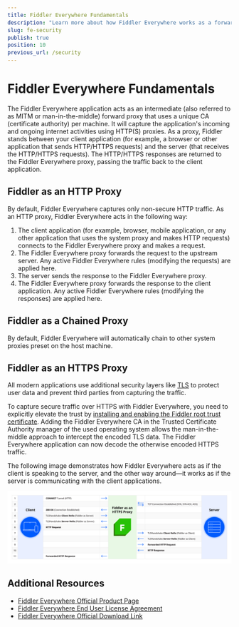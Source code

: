 ```yaml
---
title: Fiddler Everywhere Fundamentals
description: "Learn more about how Fiddler Everywhere works as a forward proxy."
slug: fe-security
publish: true
position: 10
previous_url: /security
---
```


# Fiddler Everywhere Fundamentals

The Fiddler Everywhere application acts as an intermediate (also referred to as MITM or man-in-the-middle) forward proxy that uses a unique CA (certificate authority) per machine. It will capture the application's incoming and ongoing internet activities using HTTP(S) proxies. As a proxy, Fiddler stands between your client application (for example, a browser or other application that sends HTTP/HTTPS requests) and the server (that receives the HTTP/HTTPS requests). The HTTP/HTTPS responses are returned to the Fiddler Everywhere proxy, passing the traffic back to the client application.

## Fiddler as an HTTP Proxy

By default, Fiddler Everywhere captures only non-secure HTTP traffic. As an HTTP proxy, Fiddler Everywhere acts in the following way:

1. The client application (for example, browser, mobile application, or any other application that uses the system proxy and makes HTTP requests) connects to the Fiddler Everywhere proxy and makes a request.
1. The Fiddler Everywhere proxy forwards the request to the upstream server. Any active Fiddler Everywhere rules (modifying the requests) are applied here.
1. The server sends the response to the Fiddler Everywhere proxy.
1. The Fiddler Everywhere proxy forwards the response to the client application. Any active Fiddler Everywhere rules (modifying the responses) are applied here.

## Fiddler as a Chained Proxy

By default, Fiddler Everywhere will automatically chain to other system proxies preset on the host machine.

## Fiddler as an HTTPS Proxy

All modern applications use additional security layers like [TLS](https://en.wikipedia.org/wiki/Transport_Layer_Security) to protect user data and prevent third parties from capturing the traffic.

To capture secure traffic over HTTPS with Fiddler Everywhere, you need to explicitly elevate the trust by [installing and enabling the Fiddler root trust certificate](slug://trust-certificate). Adding the Fiddler Everywhere CA in the Trusted Certificate Authority manager of the used operating system allows the man-in-the-middle approach to intercept the encoded TLS data. The Fiddler Everywhere application can now decode the otherwise encoded HTTPS traffic.

The following image demonstrates how Fiddler Everywhere acts as if the client is speaking to the server, and the other way around&mdash;it works as if the server is communicating with the client applications.

![Fiddler Everywhere as HTTPS proxy](../images/security/fe-tls-proxy.png)

## Additional Resources

- [Fiddler Everywhere Official Product Page](https://www.telerik.com/fiddler/fiddler-everywhere)
- [Fiddler Everywhere End User License Agreement](https://www.telerik.com/purchase/license-agreement/fiddler-everywhere)
- [Fiddler Everywhere Official Download Link](https://www.telerik.com/download/fiddler-everywhere)

